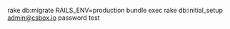 rake db:migrate
RAILS_ENV=production bundle exec rake db:initial_setup
admin@csbox.io
password
test
